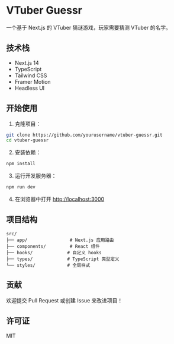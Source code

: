 # VTuber Guessr

一个基于 Next.js 的 VTuber 猜谜游戏，玩家需要猜测 VTuber 的名字。

## 技术栈

- Next.js 14
- TypeScript
- Tailwind CSS
- Framer Motion
- Headless UI

## 开始使用

1. 克隆项目：

```bash
git clone https://github.com/yourusername/vtuber-guessr.git
cd vtuber-guessr
```

2. 安装依赖：

```bash
npm install
```

3. 运行开发服务器：

```bash
npm run dev
```

4. 在浏览器中打开 [http://localhost:3000](http://localhost:3000)

## 项目结构

```
src/
├── app/                # Next.js 应用路由
├── components/         # React 组件
├── hooks/             # 自定义 hooks
├── types/             # TypeScript 类型定义
└── styles/            # 全局样式
```

## 贡献

欢迎提交 Pull Request 或创建 Issue 来改进项目！

## 许可证

MIT
